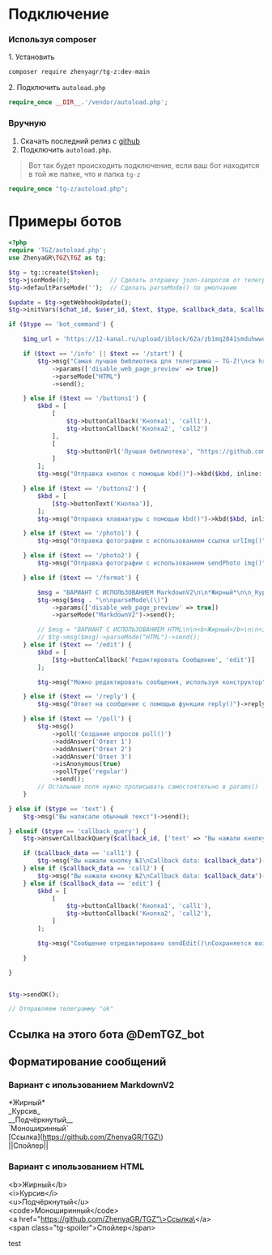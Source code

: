 # Подключение
### Используя composer
1\. Установить
```bash
composer require zhenyagr/tg-z:dev-main
```

2\. Подключить `autoload.php`
```php
require_once __DIR__.'/vendor/autoload.php';
```
### Вручную
1. Скачать последний релиз c [github](https://github.com/ZhenyaGR/TGZ)
2. Подключить `autoload.php`.  
> Вот так будет происходить подключение, если ваш бот находится в той же папке, что и папка `tg-z`
```php
require_once "tg-z/autoload.php";
```

# Примеры ботов
```php
<?php
require 'TGZ/autoload.php';
use ZhenyaGR\TGZ\TGZ as tg;

$tg = tg::create($token);
$tg->jsonMode(0);           // Сделать отправку json-запросов от телеграмм 
$tg->defaultParseMode('');  // Сделать parseMode() по умолчанию 

$update = $tg->getWebhookUpdate();
$tg->initVars($chat_id, $user_id, $text, $type, $callback_data, $callback_id, $msg_id);

if ($type == 'bot_command') {

    $img_url = 'https://12-kanal.ru/upload/iblock/62a/zb1mq2841smduhwwuv3jwjfv9eooyc50/fotograf3.jpg';

    if ($text == '/info' || $text == '/start') {
        $tg->msg("Самая лучшая библиотека для телеграмма – TG-Z!\n<a href=\"https://github.com/ZhenyaGR/TGZ\">Гитхаб</a>\n\nВ ней реализованы:\n1. Отправка сообщений c разным форматированием (/format)\n2. Создание кнопок и клавиатур (/buttons1 /buttons2)\n3. Отправка изображений двумя способами (/photo1, /photo2)\n4. Редактирование сообщений (/edit)\n5. Ответ на сообщение (/reply)\n6. Создание опросов (/poll)")
            ->params(['disable_web_page_preview' => true])
            ->parseMode("HTML")
            ->send();

    } else if ($text == '/buttons1') {
        $kbd = [
            [
                $tg->buttonCallback('Кнопка1', 'call1'),
                $tg->buttonCallback('Кнопка2', 'call2')
            ],
            [
                $tg->buttonUrl('Лучшая библиотека', "https://github.com/ZhenyaGR/TGZ")
            ]
        ];
        $tg->msg("Отправка кнопок с помощью kbd()")->kbd($kbd, inline: true)->send();

    } else if ($text == '/buttons2') {
        $kbd = [
            [$tg->buttonText('Кнопка')],
        ];
        $tg->msg("Отправка клавиатуры с помощью kbd()")->kbd($kbd, inline: false, one_time_keyboard: true)->send();

    } else if ($text == '/photo1') {
        $tg->msg("Отправка фотографии с использованием ссылки urlImg()")->urlImg($img_url)->send();

    } else if ($text == '/photo2') {
        $tg->msg("Отправка фотографии с использованием sendPhoto img()")->img($img_url)->send();

    } else if ($text == '/format') {

        $msg = "ВАРИАНТ С ИСПОЛЬЗОВАНИЕМ MarkdownV2\n\n*Жирный*\n\n_Курсив_\n\n__Подчёркнутый__\n\n`Моноширинный`\n\n[Ссылка](https://github.com/ZhenyaGR/TGZ)\n\n||Спойлер||";
        $tg->msg($msg . "\n\nparseMode\(\)")
            ->params(['disable_web_page_preview' => true])
            ->parseMode("MarkdownV2")->send();

        // $msg = "ВАРИАНТ С ИСПОЛЬЗОВАНИЕМ HTML\n\n<b>Жирный</b>\n\n<i>Курсив</i>\n\n<u>Подчёркнутый</u>\n\n<code>Моноширинный</code>\n\n<a href="https://github.com/ZhenyaGR/TGZ">Ссылка</a>\n\n <span class="tg-spoiler">Спойлер</span>";
        // $tg->msg($msg)->parseMode("HTML")->send();
    } else if ($text == '/edit') {
        $kbd = [
            [$tg->buttonCallback('Редактировать Сообщение', 'edit')]
        ];

        $tg->msg("Можно редактировать сообщения, используя конструктор")->kbd($kbd, inline: true)->send();

    } else if ($text == '/reply') {
        $tg->msg("Ответ на сообщение с помощью функции reply()")->reply()->send();

    } else if ($text == '/poll') {
        $tg->msg()
            ->poll('Создание опросов poll()')
            ->addAnswer('Ответ 1')
            ->addAnswer('Ответ 2')
            ->addAnswer('Ответ 3')
            ->isAnonymous(true)
            ->pollType('regular')
            ->send();
        // Остальные поля нужно прописывать самостоятельно в params()
    }

} else if ($type == 'text') {
    $tg->msg("Вы написали обычный текст")->send();

} elseif ($type == 'callback_query') {
    $tg->answerCallbackQuery($callback_id, ['text' => "Вы нажали кнопку!"]);

    if ($callback_data == 'call1') {
        $tg->msg("Вы нажали кнопку №1\nCallback data: $callback_data")->send();
    } else if ($callback_data == 'call2') {
        $tg->msg("Вы нажали кнопку №2\nCallback data: $callback_data")->send();
    } else if ($callback_data == 'edit') {
        $kbd = [
            [
                $tg->buttonCallback('Кнопка1', 'call1'),
                $tg->buttonCallback('Кнопка2', 'call2'),
            ]
        ];

        $tg->msg("Cообщение отредактировано sendEdit()\nСохраняется возможность отправить кнопки")->kbd($kbd, inline: true)->sendEdit();

    }

}


$tg->sendOK();

// Отправляем телеграмму "ok"
```
## Ссылка на этого бота @DemTGZ_bot

## Форматирование сообщений

### Вариант с ипользованием MarkdownV2  
\*Жирный\*  
\_Курсив\_  
\_\_Подчёркнутый\_\_  
\`Моноширинный\`  
\[Ссылка\]\(https://github.com/ZhenyaGR/TGZ\)  
\|\|Спойлер\|\|  

### Вариант с ипользованием HTML  
\<b\>Жирный\</b\>  
\<i\>Курсив\</i\>  
\<u\>Подчёркнутый\</u\>  
\<code\>Моноширинный\</code\>  
\<a href="https://github.com/ZhenyaGR/TGZ"\>Ссылка\</a\>  
\<span class="tg-spoiler"\>Спойлер\</span\>

test
